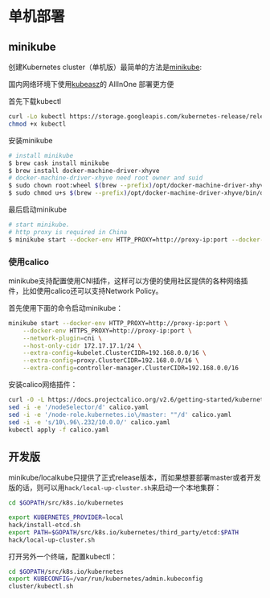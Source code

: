 # 单机部署

## minikube

创建Kubernetes cluster（单机版）最简单的方法是[minikube](https://github.com/kubernetes/minikube):

国内网络环境下使用[kubeasz](https://github.com/gjmzj/kubeasz)的 AllInOne 部署更方便

首先下载kubectl

```sh
curl -Lo kubectl https://storage.googleapis.com/kubernetes-release/release/v1.6.4/bin/linux/amd64/kubectl
chmod +x kubectl
```

安装minikube

```sh
# install minikube
$ brew cask install minikube
$ brew install docker-machine-driver-xhyve
# docker-machine-driver-xhyve need root owner and suid
$ sudo chown root:wheel $(brew --prefix)/opt/docker-machine-driver-xhyve/bin/docker-machine-driver-xhyve
$ sudo chmod u+s $(brew --prefix)/opt/docker-machine-driver-xhyve/bin/docker-machine-driver-xhyve
```

最后启动minikube

```sh
# start minikube.
# http proxy is required in China
$ minikube start --docker-env HTTP_PROXY=http://proxy-ip:port --docker-env HTTPS_PROXY=http://proxy-ip:port --vm-driver=xhyve
```

### 使用calico

minikube支持配置使用CNI插件，这样可以方便的使用社区提供的各种网络插件，比如使用calico还可以支持Network Policy。

首先使用下面的命令启动minikube：

```sh
minikube start --docker-env HTTP_PROXY=http://proxy-ip:port \
    --docker-env HTTPS_PROXY=http://proxy-ip:port \
    --network-plugin=cni \
    --host-only-cidr 172.17.17.1/24 \
    --extra-config=kubelet.ClusterCIDR=192.168.0.0/16 \
    --extra-config=proxy.ClusterCIDR=192.168.0.0/16 \
    --extra-config=controller-manager.ClusterCIDR=192.168.0.0/16
```

安装calico网络插件：

```sh
curl -O -L https://docs.projectcalico.org/v2.6/getting-started/kubernetes/installation/hosted/kubeadm/1.6/calico.yaml
sed -i -e '/nodeSelector/d' calico.yaml
sed -i -e '/node-role.kubernetes.io\/master: ""/d' calico.yaml
sed -i -e 's/10\.96\.232/10.0.0/' calico.yaml
kubectl apply -f calico.yaml
```

## 开发版

minikube/localkube只提供了正式release版本，而如果想要部署master或者开发版的话，则可以用`hack/local-up-cluster.sh`来启动一个本地集群：

```sh
cd $GOPATH/src/k8s.io/kubernetes

export KUBERNETES_PROVIDER=local
hack/install-etcd.sh
export PATH=$GOPATH/src/k8s.io/kubernetes/third_party/etcd:$PATH
hack/local-up-cluster.sh 
```

打开另外一个终端，配置kubectl：

```sh
cd $GOPATH/src/k8s.io/kubernetes
export KUBECONFIG=/var/run/kubernetes/admin.kubeconfig
cluster/kubectl.sh
```

